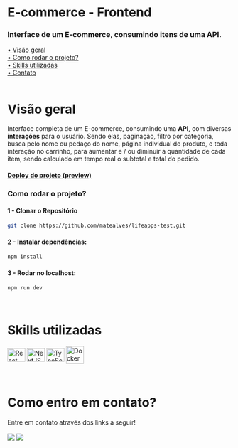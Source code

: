# E-commerce - Frontend

### Interface de um E-commerce, consumindo itens de uma API. 

[• Visão geral](#review)<br>
[• Como rodar o projeto?](#start)<br>
[• Skills utilizadas](#leng)<br>
[• Contato](#contato)<br>
<br>

<p id="review"></p>

# Visão geral

Interface completa de um E-commerce, consumindo uma **API**, com diversas **interações** para o usuário. Sendo elas, paginação, filtro por categoria, busca pelo nome ou pedaço do nome, página individual do produto, e toda interação no carrinho, para aumentar e / ou diminuir a quantidade de cada item, sendo calculado em tempo real o subtotal e total do pedido.
<br>

#### [Deploy do projeto (preview)](#contato)<br>

<p id="start"></p>

### Como rodar o projeto?

#### 1 - Clonar o Repositório

```sh
git clone https://github.com/matealves/lifeapps-test.git
```

#### 2 - Instalar dependências:
```sh
npm install
```

#### 3 - Rodar no localhost:
```sh
npm run dev
```
<br>

<p id="leng"></p>

# Skills utilizadas

<p>
  <img align="center" title="React" height="30" width="40" src="https://cdn.jsdelivr.net/gh/devicons/devicon/icons/react/react-original.svg">
  <img align="center" title="NextJS" height="30" width="40" src="https://cdn.jsdelivr.net/gh/devicons/devicon@latest/icons/nextjs/nextjs-original.svg">
  <img align="center" title="TypeScript" height="30" width="40" src="https://cdn.jsdelivr.net/gh/devicons/devicon/icons/typescript/typescript-original.svg">
  <img align="center" title="Docker" height="40" width="40" src="https://cdn.jsdelivr.net/gh/devicons/devicon/icons/docker/docker-original.svg">
</p>

<br>

<p id="contato"></p>

# Como entro em contato?

Entre em contato através dos links a seguir!
<br>
<br>
<a href="https://www.linkedin.com/in/mateusalvesds/" target="_blank"><img src="https://img.shields.io/badge/-LinkedIn-%230077B5?style=for-the-badge&logo=linkedin&logoColor=white" target="_blank"></a>
<a href = "mailto:contatomateusalves@hotmail.com"><img src="https://img.shields.io/badge/Microsoft_Outlook-0078D4?style=for-the-badge&logo=microsoft-outlook&logoColor=white" target="_blank"></a>
</p>
<br>
<br>
<br>
